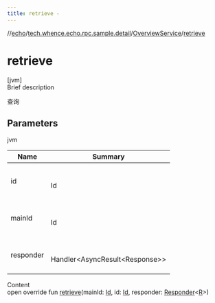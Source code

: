 ```yaml
---
title: retrieve -
---
```

//[echo](../../index.md)/[tech.whence.echo.rpc.sample.detail](../index.md)/[OverviewService](index.md)/[retrieve](retrieve.md)



# retrieve  
[jvm]  
Brief description  


查询



## Parameters  
  
jvm  
  
|  Name|  Summary| 
|---|---|
| id| <br><br>Id<br><br>
| mainId| <br><br>Id<br><br>
| responder| <br><br>Handler<AsyncResult<Response<R>>><br><br>
  
  
Content  
open override fun [retrieve](retrieve.md)(mainId: [Id](../../tech.whence.echo.rpc.request/-id/index.md), id: [Id](../../tech.whence.echo.rpc.request/-id/index.md), responder: [Responder](../../tech.whence.echo.rpc/index.md#tech.whence.echo.rpc/Responder///PointingToDeclaration/)<[R](index.md)>)  



